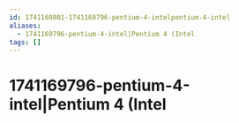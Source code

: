 ```yaml
---
id: 1741169801-1741169796-pentium-4-intelpentium-4-intel
aliases:
  - 1741169796-pentium-4-intel|Pentium 4 (Intel
tags: []
---
```


# 1741169796-pentium-4-intel|Pentium 4 (Intel
